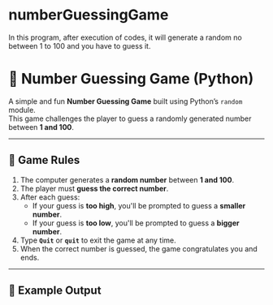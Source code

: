# numberGuessingGame
In this program, after execution of codes, it will generate a random no between 1 to 100 and you have to guess it.
# 🎯 Number Guessing Game (Python)

A simple and fun **Number Guessing Game** built using Python’s `random` module.  
This game challenges the player to guess a randomly generated number between **1 and 100**.  

---

## 🧠 Game Rules

1. The computer generates a **random number** between **1 and 100**.  
2. The player must **guess the correct number**.  
3. After each guess:
   - If your guess is **too high**, you'll be prompted to guess a **smaller number**.  
   - If your guess is **too low**, you'll be prompted to guess a **bigger number**.  
4. Type **`Quit`** or **`quit`** to exit the game at any time.  
5. When the correct number is guessed, the game congratulates you and ends.  

---

## 🧩 Example Output

